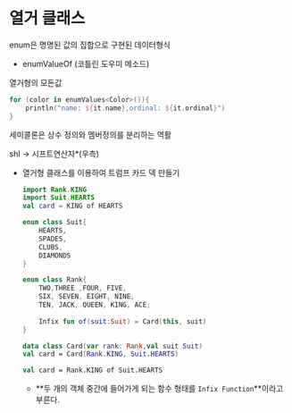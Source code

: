 # 열거 클래스

enum은 명명된 값의 집합으로 구현된 데이터형식

- enumValueOf (코틀린 도우미 메소드)

열거형의 모든값

```kotlin
for (color in enumValues<Color>()){
	println("name: ${it.name},ordinal: ${it.ordinal}")
}
```

세미콜론은 상수 정의와 멤버정의를 분리하는 역활

shl → 시프트연산자*(우측)

- 열거형 클래스를 이용하여 트럼프 카드 덱 만들기
    
    ```kotlin
    import Rank.KING
    import Suit.HEARTS
    val card = KING of HEARTS
    
    enum class Suit{
    	HEARTS,
    	SPADES,
    	CLUBS,
    	DIAMONDS
    }
    
    enum class Rank{
    	TWO,THREE ,FOUR, FIVE,
    	SIX, SEVEN, EIGHT, NINE,
    	TEN, JACK, QUEEN, KING, ACE;
    	
    	Infix fun of(suit:Suit) = Card(this, suit)
    }
    
    data class Card(var rank: Rank,val suit Suit)
    val card = Card(Rank.KING, Suit.HEARTS)
    
    val card = Rank.KING of Suit.HEARTS
    
    ```
    
    - **두 개의 객체 중간에 들어가게 되는 함수 형태를 `Infix Function`**이라고 부른다.